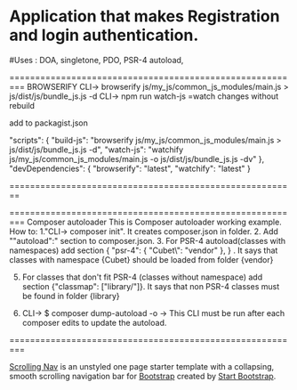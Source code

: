 # Application that makes Registration and login authentication.
#Uses : DOA, singletone, PDO, PSR-4 autoload,




=========================================================
BROWSERIFY
CLI-> browserify js/my_js/common_js_modules/main.js > js/dist/js/bundle_js.js -d
CLI-> npm run watch-js    =watch changes without rebuild
                                         
add to packagist.json

 "scripts": {
    "build-js": "browserify js/my_js/common_js_modules/main.js > js/dist/js/bundle_js.js -d",
    "watch-js": "watchify js/my_js/common_js_modules/main.js -o js/dist/js/bundle_js.js -dv"
  },
 "devDependencies": {
    "browserify": "latest",
    "watchify": "latest"
  }

========================================================









=========================================================
Composer autoloader
This is Composer autoloader working example.
How to:
1."CLI-> composer init". It creates composer.json in folder.
2. Add ""autoload":" section to composer.json.
3. For PSR-4 autoload(classes with namespaces) add section { "psr-4": { "Cubet\\": "vendor" }, } . 
It says that classes with namespace {Cubet} should be loaded from folder {vendor}

5. For classes that don't fit PSR-4 (classes without namespace) add section {"classmap": ["library/"]}.
It says that non PSR-4 classes must be found in folder {library}

6. CLI-> $ composer dump-autoload -o      -> This CLI must be run after each composer edits to update the autoload.

=========================================================





[Scrolling Nav](http://startbootstrap.com/template-overviews/scrolling-nav/) is an unstyled one page starter template with a collapsing, smooth scrolling navigation bar for [Bootstrap](http://getbootstrap.com/) created by [Start Bootstrap](http://startbootstrap.com/).

